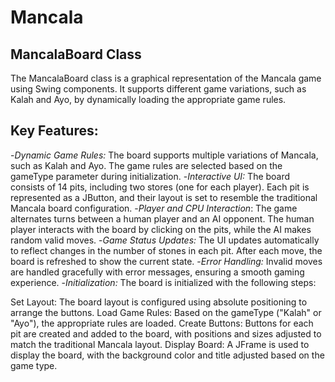 # Mancala
## MancalaBoard Class
The MancalaBoard class is a graphical representation of the Mancala game using Swing components. It supports different game variations, such as Kalah and Ayo, by dynamically loading the appropriate game rules.

## Key Features:
-*Dynamic Game Rules:* The board supports multiple variations of Mancala, such as Kalah and Ayo. The game rules are selected based on the gameType parameter during initialization.
-*Interactive UI:* The board consists of 14 pits, including two stores (one for each player). Each pit is represented as a JButton, and their layout is set to resemble the traditional Mancala board configuration.
-*Player and CPU Interaction*: The game alternates turns between a human player and an AI opponent. The human player interacts with the board by clicking on the pits, while the AI makes random valid moves.
-*Game Status Updates:* The UI updates automatically to reflect changes in the number of stones in each pit. After each move, the board is refreshed to show the current state.
-*Error Handling:* Invalid moves are handled gracefully with error messages, ensuring a smooth gaming experience.
-*Initialization:*
The board is initialized with the following steps:

Set Layout: The board layout is configured using absolute positioning to arrange the buttons.
Load Game Rules: Based on the gameType ("Kalah" or "Ayo"), the appropriate rules are loaded.
Create Buttons: Buttons for each pit are created and added to the board, with positions and sizes adjusted to match the traditional Mancala layout.
Display Board: A JFrame is used to display the board, with the background color and title adjusted based on the game type.
